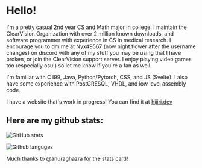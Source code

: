 # Hello!

I'm a pretty casual 2nd year CS and Math major in college. I maintain the ClearVision Organization with over 2 million known downloads, and software programmer with experience in CS in medical research. I encourage you to dm me at Nyx#9567 (now night.flower after the username changes) on discord with any of my stuff you may be using that I have broken, or join the ClearVision support server. I enjoy playing video games too (especially osu!) so let me know if you're a fan as well. 

I'm familiar with C I99, Java, Python/Pytorch, CSS, and JS (Svelte). I also have some experience with PostGRESQL, VHDL, and low level assembly code.

I have a website that's work in progress! You can find it at [hijiri.dev](https://www.hijiri.dev)

## Here are my github stats: 
![GitHub stats](https://github-readme-stats.vercel.app/api?username=NyxIsBad&include_all_commits=true&show_icons=true&number_format=long&theme=radical)

![Github languges](https://github-readme-stats.vercel.app/api/top-langs/?username=NyxIsBad&langs_count=5&theme=radical)

Much thanks to @anuraghazra for the stats card!
